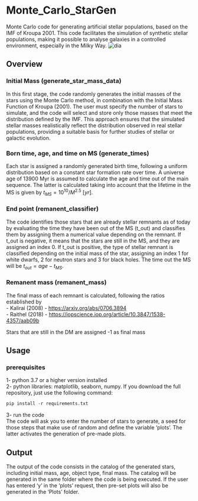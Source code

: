 # Monte_Carlo_StarGen
Monte Carlo code for generating artificial stellar populations, based on the IMF of Kroupa 2001. This code facilitates the simulation of synthetic stellar populations, making it possible to analyse galaxies in a controlled environment, especially in the Milky Way.
![dia](https://github.com/user-attachments/assets/18a65e5d-783b-408f-96ad-34603fe4eb67)

## Overview

### Initial Mass (generate_star_mass_data)
In this first stage, the code randomly generates the initial masses of the stars using the Monte Carlo method, in combination with the Initial Mass Function of Kroupa (2001). The user must specify the number of stars to simulate, and the code will select and store only those masses that meet the distribution defined by the IMF. This approach ensures that the simulated stellar masses realistically reflect the distribution observed in real stellar populations, providing a suitable basis for further studies of stellar or galactic evolution.

### Born time, age, and time on MS (generate_times)
Each star is assigned a randomly generated birth time, following a uniform distribution based on a constant star formation rate over time. A universe age of 13900 Myr is assumed to calculate the age and time out of the main sequence. The latter is calculated taking into account that the lifetime in the MS is given by $t_{MS} = 10^{10} / M^{2.5} ~[yr]$.

### End point (remanent_classifier) 
The code identifies those stars that are already stellar remnants as of today by evaluating the time they have been out of the MS (t_out) and classifies them by assigning them a numerical value depending on the remnant. If t_out is negative, it means that the stars are still in the MS, and they are assigned an index 0. If t_out is positive, the type of stellar remnant is classified depending on the initial mass of the star, assigning an index 1 for white dwarfs, 2 for neutron stars and 3 for black holes. The time out the MS will be $t_{out} = age - t_{MS}$.

### Remanent mass (remanent_mass) 
The final mass of each remnant is calculated, following the ratios established by   
    - Kalirai (2008) - https://arxiv.org/abs/0706.3894   
    - Raithel (2018) - https://iopscience.iop.org/article/10.3847/1538-4357/aab09b   

Stars that are still in the DM are assigned -1 as final mass

## Usage
### prerequisites
1- python 3.7 or a higher version installed   
2- python libraries: matplotlib, seaborn, numpy. If you download the full repository, just use the following command:   
```python
pip install -r requirements.txt
```
3- run the code   
The code will ask you to enter the number of stars to generate, a seed for those steps that make use of random and define the variable ‘plots’. The latter activates the generation of pre-made plots.

## Output
The output of the code consists in the catalog of the generated stars, including initial mass, age, object type, final mass. The catalog will be generated in the same folder where the code is being executed. If the user has entered ‘y’ in the ‘plots’ request, then pre-set plots will also be generated in the ‘Plots’ folder.

